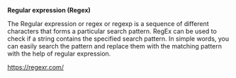 **Regular expression (Regex)**

The Regular expression or regex or regexp is a sequence of different characters that forms a particular search pattern. 
RegEx can be used to check if a string contains the specified search pattern.
In simple words, you can easily search the pattern and replace them with the matching pattern with the help of regular expression.

https://regexr.com/
